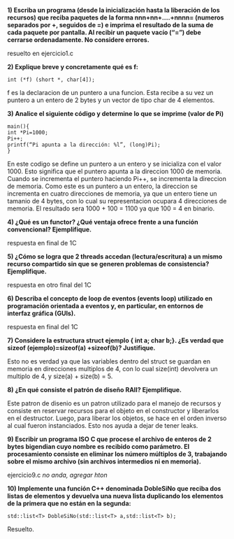 **1) Escriba un programa (desde la inicialización hasta la liberación de los recursos) que reciba paquetes de la forma nnn+nn+....+nnnn= (numeros separados por +, seguidos de =) e imprima el resultado de la suma de cada paquete por pantalla. Al recibir un paquete vacío (“=”) debe cerrarse ordenadamente. No considere errores.**  

resuelto en ejercicio1.c

**2) Explique breve y concretamente qué es f:**  
```
int (*f) (short *, char[4]);
```

f es la declaracion de un puntero a una funcion. Esta recibe a su vez un puntero a un entero de 2 bytes y un vector de tipo char de 4 elementos.  

**3) Analice el siguiente código y determine lo que se imprime (valor de Pi)**  
```
main(){
int *Pi=1000;
Pi++;
printf(“Pi apunta a la dirección: %l”, (long)Pi);
}
```  

En este codigo se define un puntero a un entero y se inicializa con el valor 1000. Esto significa que el puntero apunta a la direccion 1000 de memoria. Cuando se incrementa el puntero haciendo Pi++, se incrementa la direccion de memoria. Como este es un puntero a un entero, la direccion se incrementa en cuatro direcciones de memoria, ya que un entero tiene un tamanio de 4 bytes, con lo cual su representacion ocupara 4 direcciones de memoria. El resultado sera 1000 + 100 = 1100 ya que 100 = 4 en binario.  

**4) ¿Qué es un functor? ¿Qué ventaja ofrece frente a una función convencional? Ejemplifique.**  

respuesta en final de 1C

**5) ¿Cómo se logra que 2 threads accedan (lectura/escritura) a un mismo recurso compartido sin que se generen problemas de consistencia? Ejemplifique.**    

respuesta en otro final del 1C

**6) Describa el concepto de loop de eventos (events loop) utilizado en programación orientada a eventos y, en particular, en entornos de interfaz gráfica (GUIs).**  

respuesta en final del 1C

**7) Considere la estructura struct ejemplo { int a; char b;}. ¿Es verdad que sizeof (ejemplo)=sizeof(a) +sizeof(b)? Justifique.**  

Esto no es verdad ya que las variables dentro del struct se guardan en memoria en direcciones multiplos de 4, con lo cual size(int) devolvera un multiplo de 4, y size(a) + size(b) = 5.

**8) ¿En qué consiste el patrón de diseño RAII? Ejemplifique.**   

Este patron de disenio es un patron utilizado para el manejo de recursos y consiste en reservar recursos para el objeto en el constructor y liberarlos en el destructor. Luego, para liberar los objetos, se hace en el orden inverso al cual fueron instanciados. Esto nos ayuda a dejar de tener leaks.

**9) Escribir un programa ISO C que procese el archivo de enteros de 2 bytes bigendian cuyo nombre es recibido como parámetro. El procesamiento consiste en eliminar los número múltiplos de 3, trabajando sobre el mismo archivo (sin archivos intermedios ni en memoria).**  

ejercicio9.c *no anda, agregar hton*

**10) Implemente una función C++ denominada DobleSiNo que reciba dos listas de elementos y devuelva una nueva lista duplicando los elementos de la primera que no están en la segunda:**  
```
std::list<T> DobleSiNo(std::list<T> a,std::list<T> b);
```  
Resuelto.
